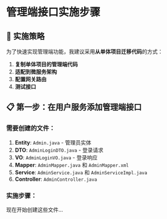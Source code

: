 # 管理端接口实施步骤

## 🎯 实施策略

为了快速实现管理端功能，我建议采用**从单体项目迁移代码**的方式：

1. **复制单体项目的管理端代码**
2. **适配到微服务架构**
3. **配置网关路由**
4. **测试接口**

## 📋 第一步：在用户服务添加管理端接口

### 需要创建的文件：

1. **Entity**: `Admin.java` - 管理员实体
2. **DTO**: `AdminLoginDTO.java` - 登录请求
3. **VO**: `AdminLoginVO.java` - 登录响应
4. **Mapper**: `AdminMapper.java` 和 `AdminMapper.xml`
5. **Service**: `AdminService.java` 和 `AdminServiceImpl.java`
6. **Controller**: `AdminController.java`

### 实施步骤：

现在开始创建这些文件...
